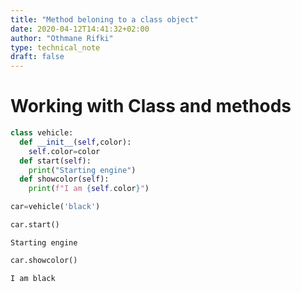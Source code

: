 ```yaml
---
title: "Method beloning to a class object"
date: 2020-04-12T14:41:32+02:00
author: "Othmane Rifki"
type: technical_note
draft: false
---
```

# Working with Class and methods


```python
class vehicle:
  def __init__(self,color):
    self.color=color
  def start(self):
    print("Starting engine")
  def showcolor(self):
    print(f"I am {self.color}")
```


```python
car=vehicle('black')
```


```python
car.start()
```

    Starting engine



```python
car.showcolor()
```

    I am black

